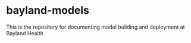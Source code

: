 # bayland-models
This is the repository for documenting model building and deployment at Bayland Health
